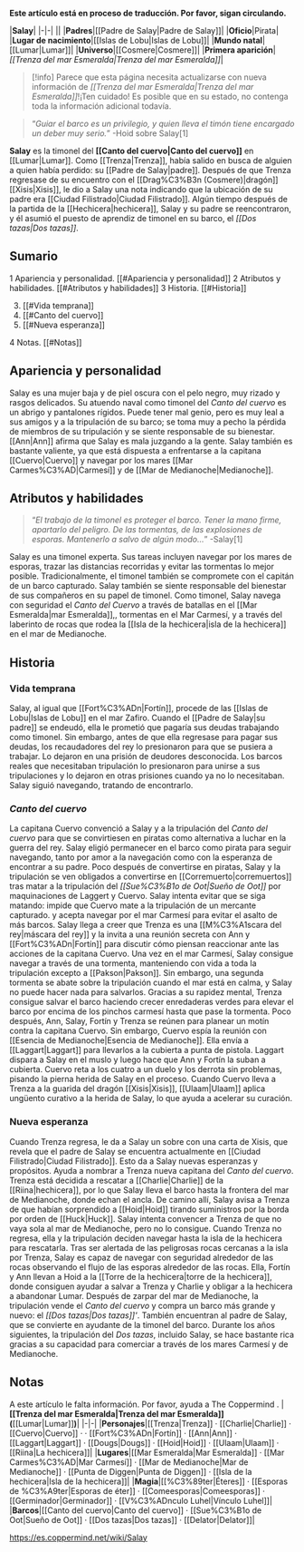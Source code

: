 **Este artículo está en proceso de traducción. Por favor, sigan circulando.**


|**Salay**|
|-|-|
||
|**Padres**|[[Padre de Salay\|Padre de Salay]]|
|**Oficio**|Pirata|
|**Lugar de nacimiento**|[[Islas de Lobu\|Islas de Lobu]]|
|**Mundo natal**|[[Lumar\|Lumar]]|
|**Universo**|[[Cosmere\|Cosmere]]|
|**Primera aparición**|*[[Trenza del mar Esmeralda\|Trenza del mar Esmeralda]]*|

> [!info] Parece que esta página necesita actualizarse con nueva información de *[[Trenza del mar Esmeralda\|Trenza del mar Esmeralda]]*!¡Ten cuidado! Es posible que en su estado, no contenga toda la información adicional todavía.

>“*Guiar el barco es un privilegio, y quien lleva el timón tiene encargado un deber muy serio.*”
\-Hoid sobre Salay[1]


**Salay** es la timonel del **[[Canto del cuervo\|Canto del cuervo]]** en [[Lumar\|Lumar]].
Como [[Trenza\|Trenza]], había salido en busca de alguien a quien había perdido: su [[Padre de Salay\|padre]]. Después de que Trenza regresase de su encuentro con el [[Drag%C3%B3n (Cosmere)\|dragón]] [[Xisis\|Xisis]], le dio a Salay una nota indicando que la ubicación de su padre era [[Ciudad Filistrado\|Ciudad Filistrado]]. Algún tiempo después de la partida de la [[Hechicera\|hechicera]], Salay y su padre se reencontraron, y él asumió el puesto de aprendiz de timonel en su barco, el *[[Dos tazas\|Dos tazas]]*.

## Sumario

1 Apariencia y personalidad. [[#Apariencia y personalidad]] 
2 Atributos y habilidades. [[#Atributos y habilidades]] 
3 Historia. [[#Historia]] 

3. [[#Vida temprana]] 
3. [[#Canto del cuervo]] 
3. [[#Nueva esperanza]] 


4 Notas. [[#Notas]] 


## Apariencia y personalidad
 Salay es una mujer baja y de piel oscura con el pelo negro, muy rizado y rasgos delicados. Su atuendo naval como timonel del *Canto del cuervo* es un abrigo y pantalones rígidos. Puede tener mal genio, pero es muy leal a sus amigos y a la tripulación de su barco; se toma muy a pecho la pérdida de miembros de su tripulación y se siente responsable de su bienestar. [[Ann\|Ann]] afirma que Salay es mala juzgando a la gente. Salay también es bastante valiente, ya que está dispuesta a enfrentarse a la capitana [[Cuervo\|Cuervo]] y navegar por los mares [[Mar Carmes%C3%AD\|Carmesí]] y de [[Mar de Medianoche\|Medianoche]].
## Atributos y habilidades
>“*El trabajo de la timonel es proteger el barco. Tener la mano firme, apartarlo del peligro. De las tormentas, de las explosiones de esporas. Mantenerlo a salvo de algún modo…*”
\-Salay[1]


Salay es una timonel experta. Sus tareas incluyen navegar por los mares de esporas, trazar las distancias recorridas y evitar las tormentas lo mejor posible. Tradicionalmente, el timonel también se compromete con el capitán de un barco capturado. Salay también se siente responsable del bienestar de sus compañeros en su papel de timonel. Como timonel, Salay navega con seguridad el *Canto del Cuervo* a través de batallas en el [[Mar Esmeralda\|mar Esmeralda]],, tormentas en el Mar Carmesí, y a través del laberinto de rocas que rodea la [[Isla de la hechicera\|isla de la hechicera]] en el mar de Medianoche.

## Historia
### Vida temprana
Salay, al igual que [[Fort%C3%ADn\|Fortín]], procede de las [[Islas de Lobu\|Islas de Lobu]] en el mar Zafiro. Cuando el [[Padre de Salay\|su padre]] se endeudó, ella le prometió que pagaría sus deudas trabajando como timonel. Sin embargo, antes de que ella regresase para pagar sus deudas, los recaudadores del rey lo presionaron para que se pusiera a trabajar. Lo dejaron en una prisión de deudores desconocida.
Los barcos reales que necesitaban tripulación lo presionaron para unirse a sus tripulaciones y lo dejaron en otras prisiones cuando ya no lo necesitaban. Salay siguió navegando, tratando de encontrarlo.

 
### *Canto del cuervo*
La capitana Cuervo convenció a Salay y a la tripulación del *Canto del cuervo* para que se convirtiesen en piratas como alternativa a luchar en la guerra del rey. Salay eligió permanecer en el barco como pirata para seguir navegando, tanto por amor a la navegación como con la esperanza de encontrar a su padre. Poco después de convertirse en piratas, Salay y la tripulación se ven obligados a convertirse en [[Corremuerto\|corremuertos]] tras matar a la tripulación del *[[Sue%C3%B1o de Oot\|Sueño de Oot]]* por maquinaciones de Laggert y Cuervo. Salay intenta evitar que se siga matando: impide que Cuervo mate a la tripulación de un mercante capturado. y acepta navegar por el mar Carmesí para evitar el asalto de más barcos. Salay llega a creer que Trenza es una [[M%C3%A1scara del rey\|máscara del rey]] y la invita a una reunión secreta con Ann y [[Fort%C3%ADn\|Fortín]] para discutir cómo piensan reaccionar ante las acciones de la capitana Cuervo. Una vez en el mar Carmesí, Salay consigue navegar a través de una tormenta, manteniendo con vida a toda la tripulación excepto a [[Pakson\|Pakson]]. Sin embargo, una segunda tormenta se abate sobre la tripulación cuando el mar está en calma, y Salay no puede hacer nada para salvarlos. Gracias a su rapidez mental, Trenza consigue salvar el barco haciendo crecer enredaderas verdes para elevar el barco por encima de los pinchos carmesí hasta que pase la tormenta. Poco después, Ann, Salay, Fortín y Trenza se reúnen para planear un motín contra la capitana Cuervo. Sin embargo, Cuervo espía la reunión con [[Esencia de Medianoche\|Esencia de Medianoche]]. Ella envía a [[Laggart\|Laggart]] para llevarlos a la cubierta a punta de pistola. Laggart dispara a Salay en el muslo y luego hace que Ann y Fortín la suban a cubierta. Cuervo reta a los cuatro a un duelo y los derrota sin problemas, pisando la pierna herida de Salay en el proceso. Cuando Cuervo lleva a Trenza a la guarida del dragón [[Xisis\|Xisis]], [[Ulaam\|Ulaam]] aplica ungüento curativo a la herida de Salay, lo que ayuda a acelerar su curación.

### Nueva esperanza
Cuando Trenza regresa, le da a Salay un sobre con una carta de Xisis, que revela que el padre de Salay se encuentra actualmente en [[Ciudad Filistrado\|Ciudad Filistrado]]. Esto da a Salay nuevas esperanzas y propósitos. Ayuda a nombrar a Trenza nueva capitana del *Canto del cuervo*. Trenza está decidida a rescatar a [[Charlie\|Charlie]] de la [[Riina\|hechicera]], por lo que Salay lleva el barco hasta la frontera del mar de Medianoche, donde echan el ancla. De camino allí, Salay avisa a Trenza de que habían sorprendido a [[Hoid\|Hoid]] tirando suministros por la borda por orden de [[Huck\|Huck]]. Salay intenta convencer a Trenza de que no vaya sola al mar de Medianoche, pero no lo consigue. Cuando Trenza no regresa, ella y la tripulación deciden navegar hasta la isla de la hechicera para rescatarla. Tras ser alertada de las peligrosas rocas cercanas a la isla por Trenza, Salay es capaz de navegar con seguridad alrededor de las rocas observando el flujo de las esporas alrededor de las rocas. Ella, Fortín y Ann llevan a Hoid a la [[Torre de la hechicera\|torre de la hechicera]], donde consiguen ayudar a salvar a Trenza y Charlie y obligar a la hechicera a abandonar Lumar. Después de zarpar del mar de Medianoche, la tripulación vende el *Canto del cuervo* y compra un barco más grande y nuevo: el *[[Dos tazas\|Dos tazas]]'*. También encuentran al padre de Salay, que se convierte en ayudante de la timonel del barco. Durante los años siguientes, la tripulación del *Dos tazas*, incluido Salay, se hace bastante rica gracias a su capacidad para comerciar a través de los mares Carmesí y de Medianoche.

## Notas

A este artículo le falta información. Por favor, ayuda a The Coppermind .
|**[[Trenza del mar Esmeralda\|Trenza del mar Esmeralda]] (**[[Lumar\|Lumar]]**)**|
|-|-|
|**Personajes**|[[Trenza\|Trenza]] · [[Charlie\|Charlie]] · [[Cuervo\|Cuervo]] ·  · [[Fort%C3%ADn\|Fortín]] · [[Ann\|Ann]] · [[Laggart\|Laggart]] · [[Dougs\|Dougs]] · [[Hoid\|Hoid]] · [[Ulaam\|Ulaam]] · [[Riina\|La hechicera]]|
|**Lugares**|[[Mar Esmeralda\|Mar Esmeralda]] · [[Mar Carmes%C3%AD\|Mar Carmesí]] · [[Mar de Medianoche\|Mar de Medianoche]] · [[Punta de Diggen\|Punta de Diggen]] · [[Isla de la hechicera\|Isla de la hechicera]]|
|**Magia**|[[%C3%89ter\|Éteres]] · [[Esporas de %C3%A9ter\|Esporas de éter]] · [[Comeesporas\|Comeesporas]] · [[Germinador\|Germinador]] · [[V%C3%ADnculo Luhel\|Vínculo Luhel]]|
|**Barcos**|[[Canto del cuervo\|Canto del cuervo]] · [[Sue%C3%B1o de Oot\|Sueño de Oot]] · [[Dos tazas\|Dos tazas]] · [[Delator\|Delator]]|



https://es.coppermind.net/wiki/Salay